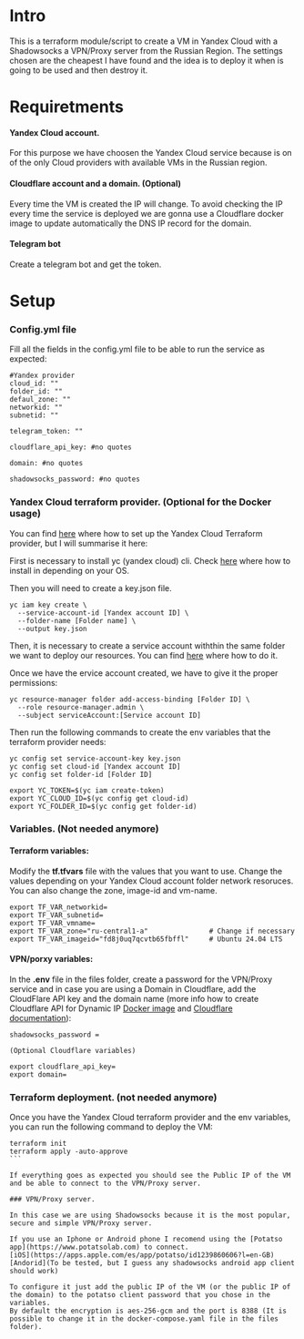 # Intro

This is a terraform module/script to create a VM in Yandex Cloud with a Shadowsocks a VPN/Proxy server from the Russian Region.
The settings chosen are the cheapest I have found and the idea is to deploy it when is going to be used and then destroy it.

# Requiretments



#### Yandex Cloud account.
For this purpose we have choosen the Yandex Cloud service because is on of the only Cloud providers with available VMs in the Russian region.

#### Cloudflare account and a domain. (Optional)
Every time the VM is created the IP will change. To avoid checking the IP every time the service is deployed we are gonna use a Cloudflare docker image to update automatically the DNS IP record for the domain.
#### Telegram bot
Create a telegram bot and get the token.

# Setup

### Config.yml file 
Fill all the fields in the config.yml file to be able to run the service as expected:

```
#Yandex provider
cloud_id: ""
folder_id: ""
defaul_zone: ""
networkid: ""
subnetid: ""

telegram_token: ""

cloudflare_api_key: #no quotes

domain: #no quotes

shadowsocks_password: #no quotes
```

### Yandex Cloud terraform provider. (Optional for the Docker usage)
You can find [here](https://yandex.cloud/en/docs/tutorials/infrastructure-management/terraform-quickstart) where how to set up the Yandex Cloud Terraform provider, but I will summarise it here:

First is necessary to install yc (yandex cloud) cli. Check [here](https://yandex.cloud/en/docs/cli/operations/install-cli) where how to install in depending on your OS.

Then you will need to create a key.json file.

```
yc iam key create \
  --service-account-id [Yandex account ID] \
  --folder-name [Folder name] \
  --output key.json
```

Then, it is necessary to create a service account withthin the same folder we want to deploy our resources. You can find [here](https://yandex.cloud/en/docs/iam/operations/sa/create) where how to do it.

Once we have the ervice account created, we have to give it the proper permissions:

```
yc resource-manager folder add-access-binding [Folder ID] \
  --role resource-manager.admin \
  --subject serviceAccount:[Service account ID]
```

Then run the following commands to create the env variables that the terraform provider needs:

``` 
yc config set service-account-key key.json
yc config set cloud-id [Yandex account ID]
yc config set folder-id [Folder ID]

export YC_TOKEN=$(yc iam create-token)
export YC_CLOUD_ID=$(yc config get cloud-id)
export YC_FOLDER_ID=$(yc config get folder-id)
```

### Variables. (Not needed anymore)

#### Terraform variables:
Modify the **tf.tfvars** file with the values that you want to use.
Change the values depending on your Yandex Cloud account folder network resoruces.
You can also change the zone, image-id and vm-name.

```
export TF_VAR_networkid=
export TF_VAR_subnetid=
export TF_VAR_vmname=
export TF_VAR_zone="ru-central1-a"               # Change if necessary
export TF_VAR_imageid="fd8j0uq7qcvtb65fbffl"     # Ubuntu 24.04 LTS
```
#### VPN/porxy variables:
In the **.env** file in the files folder, create a password for the VPN/Proxy service and in case you are using a Domain in Cloudflare, add the CloudFlare API key and the domain name (more info how to create Cloudflare API for Dynamic IP [Docker image](https://hub.docker.com/r/oznu/cloudflare-ddns/) and [Cloudflare documentation](https://dash.cloudflare.com/profile/api-tokens)): 
```
shadowsocks_password =

(Optional Cloudflare variables)

export cloudflare_api_key=
export domain=
```


### Terraform deployment. (not needed anymore)
Once you have the Yandex Cloud terraform provider and the env variables, you can run the following command to deploy the VM:

````
terraform init
terraform apply -auto-approve
```

If everything goes as expected you should see the Public IP of the VM and be able to connect to the VPN/Proxy server.

### VPN/Proxy server.

In this case we are using Shadowsocks because it is the most popular, secure and simple VPN/Proxy server.

If you use an Iphone or Android phone I recomend using the [Potatso app](https://www.potatsolab.com) to connect.
[iOS](https://apps.apple.com/es/app/potatso/id1239860606?l=en-GB)
[Andorid](To be tested, but I guess any shadowsocks android app client should work)

To configure it just add the public IP of the VM (or the public IP of the domain) to the potatso client password that you chose in the variables.
By default the encryption is aes-256-gcm and the port is 8388 (It is possible to change it in the docker-compose.yaml file in the files folder).